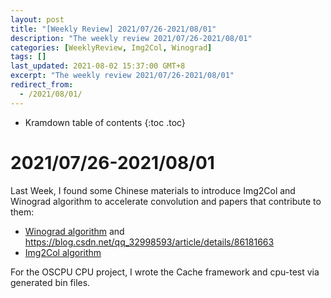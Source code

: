 ```yaml
---
layout: post
title: "[Weekly Review] 2021/07/26-2021/08/01"
description: "The weekly review 2021/07/26-2021/08/01"
categories: [WeeklyReview, Img2Col, Winograd]
tags: []
last_updated: 2021-08-02 15:37:00 GMT+8
excerpt: "The weekly review 2021/07/26-2021/08/01"
redirect_from:
  - /2021/08/01/
---
```


* Kramdown table of contents
{:toc .toc}
# 2021/07/26-2021/08/01

Last Week, I found some Chinese materials to introduce Img2Col and Winograd algorithm to accelerate convolution and papers that contribute to them:

+ [Winograd algorithm](https://www.cnblogs.com/shine-lee/p/10906535.html) and https://blog.csdn.net/qq_32998593/article/details/86181663
+ [Img2Col algorithm](https://www.cnblogs.com/shine-lee/p/10775831.html)

For the OSCPU CPU project, I wrote the Cache framework and cpu-test via generated bin files.
